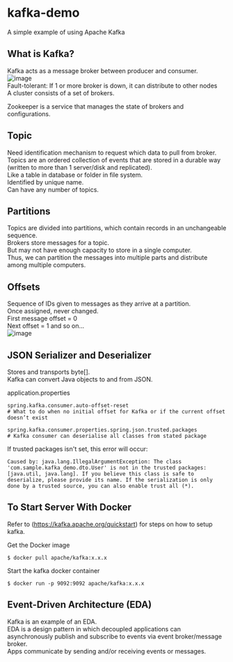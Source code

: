 # kafka-demo
A simple example of using Apache Kafka

## What is Kafka?
Kafka acts as a message broker between producer and consumer.<br>
![image](https://github.com/Gamers-Blended/kafka-demo/assets/47865641/9e807632-32e5-4c10-b21b-6b660c61d63e)<br>
Fault-tolerant: If 1 or more broker is down, it can distribute to other nodes<br>
A cluster consists of a set of brokers.

Zookeeper is a service that manages the state of brokers and configurations.

## Topic
Need identification mechanism to request which data to pull from broker.<br>
Topics are an ordered collection of events that are stored in a durable way (written to more than 1 server/disk and replicated).<br>
Like a table in database or folder in file system.<br>
Identified by unique name.<br>
Can have any number of topics.

## Partitions
Topics are divided into partitions, which contain records in an unchangeable sequence.<br>
Brokers store messages for a topic.<br>
But may not have enough capacity to store in a single computer.<br>
Thus, we can partition the messages into multiple parts and distribute among multiple computers.

## Offsets
Sequence of IDs given to messages as they arrive at a partition.<br>
Once assigned, never changed.<br>
First message offset = 0<br>
Next offset = 1 and so on…<br>
![image](https://github.com/Gamers-Blended/kafka-demo/assets/47865641/a09ff32d-4f33-4c99-80b4-c9db80ff05df)

## JSON Serializer and Deserializer
Stores and transports byte[].<br>
Kafka can convert Java objects to and from JSON.

application.properties
```
spring.kafka.consumer.auto-offset-reset
# What to do when no initial offset for Kafka or if the current offset doesn’t exist

spring.kafka.consumer.properties.spring.json.trusted.packages
# Kafka consumer can deserialise all classes from stated package

```
If trusted packages isn't set, this error will occur:
```
Caused by: java.lang.IllegalArgumentException: The class 'com.sample.kafka_demo.dto.User' is not in the trusted packages: [java.util, java.lang]. If you believe this class is safe to deserialize, please provide its name. If the serialization is only done by a trusted source, you can also enable trust all (*).
```

## To Start Server With Docker
Refer to (https://kafka.apache.org/quickstart) for steps on how to setup kafka.

Get the Docker image
```
$ docker pull apache/kafka:x.x.x
```

Start the kafka docker container
```
$ docker run -p 9092:9092 apache/kafka:x.x.x
```

## Event-Driven Architecture (EDA)
Kafka is an example of an EDA.<br>
EDA is a design pattern in which decoupled applications can asynchronously publish and subscribe to events via event broker/message broker.<br>
Apps communicate by sending and/or receiving events or messages.
